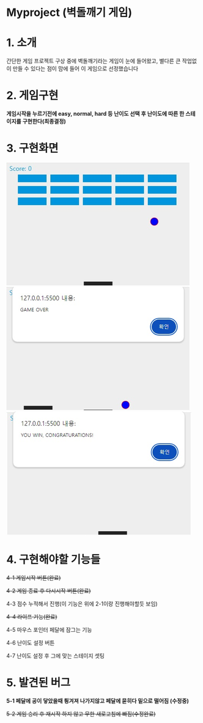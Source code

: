 # Myproject (벽돌깨기 게임)

# 1. 소개
간단한 게임 프로젝트 구상 중에 벽돌깨기라는 게임이 눈에 들어왔고, 별다른 큰 작업없이 만들 수 있다는 점이 맘에 들어 이 게임으로 선정했습니다

# 2. 게임구현
**게임시작을 누르기전에 easy, normal, hard 등 난이도 선택 후 난이도에 따른 한 스테이지를 구현한다(최종결정)**

# 3. 구현화면
![예시화면1](https://github.com/yms1997/Myproject-doing/blob/main/images/%EC%98%88%EC%8B%9C1.jpg)
![예시화면2](https://github.com/yms1997/Myproject-doing/blob/main/images/%EC%98%88%EC%8B%9C2.jpg)
![예시화면3](https://github.com/yms1997/Myproject-doing/blob/main/images/%EC%98%88%EC%8B%9C3.jpg)

# 4. 구현해야할 기능들
~~4-1 게임시작 버튼(완료)~~

~~4-2 게임 종료 후 다시시작 버튼(완료)~~

4-3 점수 누적해서 진행(이 기능은 위에 2-1이랑 진행해야할듯 보임)

~~4-4 라이프 기능(완료)~~

4-5 마우스 포인터 페달에 잠그는 기능

4-6 난이도 설정 버튼

4-7 난이도 설정 후 그에 맞는 스테이지 셋팅
# 5. 발견된 버그
**5-1 페달에 공이 닿았을때 튕겨져 나가지않고 페달에 묻히다 밑으로 떨어짐 (수정중)**

~~5-2 게임 승리 후 재시작 하지 않고 무한 새로고침에 빠짐(수정완료)~~
